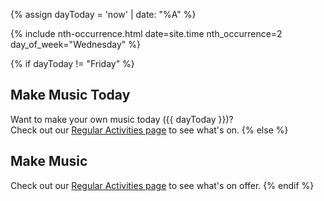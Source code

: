 
{% assign dayToday = 'now' | date: "%A" %}

{% include nth-occurrence.html date=site.time nth_occurrence=2 day_of_week="Wednesday" %}


{% if dayToday != "Friday" %}
## Make Music Today
Want to make your own music today ({{ dayToday }})?<br>
Check out our <a href="{% link regular-activities.md %}#{{ dayToday | downcase }}">Regular Activities page</a> to see what's on. 
{% else %}
## Make Music 
Check out our <a href="{% link regular-activities.md %}">Regular Activities page</a> to see what's on offer.
{% endif %}
